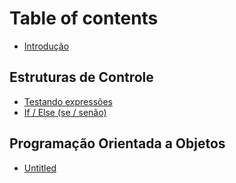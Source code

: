 # Table of contents

* [Introdução](README.md)

## Estruturas de Controle

* [Testando expressões](estruturas-de-controle/testando-expressoes.md)
* [If / Else \(se / senão\)](estruturas-de-controle/if-else-se-senao.md)

## Programação Orientada a Objetos

* [Untitled](programacao-orientada-a-objetos/untitled.md)

